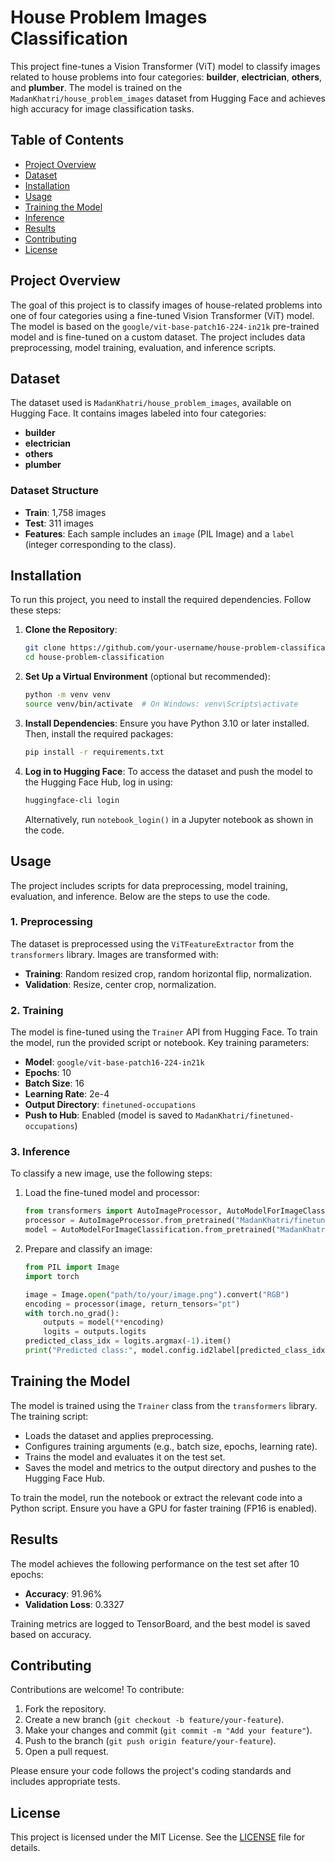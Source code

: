 # House Problem Images Classification

This project fine-tunes a Vision Transformer (ViT) model to classify images related to house problems into four categories: **builder**, **electrician**, **others**, and **plumber**. The model is trained on the `MadanKhatri/house_problem_images` dataset from Hugging Face and achieves high accuracy for image classification tasks.

## Table of Contents
- [Project Overview](#project-overview)
- [Dataset](#dataset)
- [Installation](#installation)
- [Usage](#usage)
- [Training the Model](#training-the-model)
- [Inference](#inference)
- [Results](#results)
- [Contributing](#contributing)
- [License](#license)

## Project Overview
The goal of this project is to classify images of house-related problems into one of four categories using a fine-tuned Vision Transformer (ViT) model. The model is based on the `google/vit-base-patch16-224-in21k` pre-trained model and is fine-tuned on a custom dataset. The project includes data preprocessing, model training, evaluation, and inference scripts.

## Dataset
The dataset used is `MadanKhatri/house_problem_images`, available on Hugging Face. It contains images labeled into four categories:
- **builder**
- **electrician**
- **others**
- **plumber**

### Dataset Structure
- **Train**: 1,758 images
- **Test**: 311 images
- **Features**: Each sample includes an `image` (PIL Image) and a `label` (integer corresponding to the class).

## Installation
To run this project, you need to install the required dependencies. Follow these steps:

1. **Clone the Repository**:
   ```bash
   git clone https://github.com/your-username/house-problem-classification.git
   cd house-problem-classification
   ```

2. **Set Up a Virtual Environment** (optional but recommended):
   ```bash
   python -m venv venv
   source venv/bin/activate  # On Windows: venv\Scripts\activate
   ```

3. **Install Dependencies**:
   Ensure you have Python 3.10 or later installed. Then, install the required packages:
   ```bash
   pip install -r requirements.txt
   ```

4. **Log in to Hugging Face**:
   To access the dataset and push the model to the Hugging Face Hub, log in using:
   ```bash
   huggingface-cli login
   ```
   Alternatively, run `notebook_login()` in a Jupyter notebook as shown in the code.

## Usage
The project includes scripts for data preprocessing, model training, evaluation, and inference. Below are the steps to use the code.

### 1. Preprocessing
The dataset is preprocessed using the `ViTFeatureExtractor` from the `transformers` library. Images are transformed with:
- **Training**: Random resized crop, random horizontal flip, normalization.
- **Validation**: Resize, center crop, normalization.

### 2. Training
The model is fine-tuned using the `Trainer` API from Hugging Face. To train the model, run the provided script or notebook. Key training parameters:
- **Model**: `google/vit-base-patch16-224-in21k`
- **Epochs**: 10
- **Batch Size**: 16
- **Learning Rate**: 2e-4
- **Output Directory**: `finetuned-occupations`
- **Push to Hub**: Enabled (model is saved to `MadanKhatri/finetuned-occupations`)

### 3. Inference
To classify a new image, use the following steps:
1. Load the fine-tuned model and processor:
   ```python
   from transformers import AutoImageProcessor, AutoModelForImageClassification
   processor = AutoImageProcessor.from_pretrained("MadanKhatri/finetuned-occupations")
   model = AutoModelForImageClassification.from_pretrained("MadanKhatri/finetuned-occupations")
   ```
2. Prepare and classify an image:
   ```python
   from PIL import Image
   import torch

   image = Image.open("path/to/your/image.png").convert("RGB")
   encoding = processor(image, return_tensors="pt")
   with torch.no_grad():
       outputs = model(**encoding)
       logits = outputs.logits
   predicted_class_idx = logits.argmax(-1).item()
   print("Predicted class:", model.config.id2label[predicted_class_idx])
   ```

## Training the Model
The model is trained using the `Trainer` class from the `transformers` library. The training script:
- Loads the dataset and applies preprocessing.
- Configures training arguments (e.g., batch size, epochs, learning rate).
- Trains the model and evaluates it on the test set.
- Saves the model and metrics to the output directory and pushes to the Hugging Face Hub.

To train the model, run the notebook or extract the relevant code into a Python script. Ensure you have a GPU for faster training (FP16 is enabled).

## Results
The model achieves the following performance on the test set after 10 epochs:
- **Accuracy**: 91.96%
- **Validation Loss**: 0.3327

Training metrics are logged to TensorBoard, and the best model is saved based on accuracy.

## Contributing
Contributions are welcome! To contribute:
1. Fork the repository.
2. Create a new branch (`git checkout -b feature/your-feature`).
3. Make your changes and commit (`git commit -m "Add your feature"`).
4. Push to the branch (`git push origin feature/your-feature`).
5. Open a pull request.

Please ensure your code follows the project's coding standards and includes appropriate tests.

## License
This project is licensed under the MIT License. See the [LICENSE](LICENSE) file for details.

